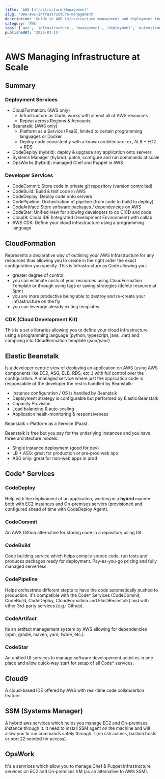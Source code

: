 ```yaml
---
title: 'AWS Infrastructure Management'
slug: '008-aws-infrastructure-management'
description: 'Guide to AWS infrastructure management and deployment tools'
category: 'AWS'
tags: ['aws', 'infrastructure', 'management', 'deployment', 'automation']
publishedAt: '2025-01-15'
---
```


# AWS Managing Infrastructure at Scale

## Summary

### Deployment Services

- CloudFormation: (AWS only)
  - Infrastructure as Code, works with almost all of AWS resources
  - Repeat across Regions & Accounts
- Beanstalk: (AWS only)
  - Platform as a Service (PaaS), limited to certain programming languages or Docker
  - Deploy code consistently with a known architecture: ex, ALB + EC2 + RDS
- CodeDeploy (hybrid): deploy & upgrade any application onto servers
- Systems Manager (hybrid): patch, configure and run commands at scale
- OpsWorks (hybrid): managed Chef and Puppet in AWS

### Developer Services

- CodeCommit: Store code in private git repository (version controlled)
- CodeBuild: Build & test code in AWS
- CodeDeploy: Deploy code onto servers
- CodePipeline: Orchestration of pipeline (from code to build to deploy)
- CodeArtifact: Store software packages / dependencies on AWS
- CodeStar: Unified view for allowing developers to do CICD and code
- Cloud9: Cloud IDE (Integrated Development Environment) with collab
- AWS CDK: Define your cloud infrastructure using a programming language

## CloudFormation

Represents a declarative way of outlining your AWS Infrastructure for any resources thus allowing you to create in the right order the exact configuration you specify.
This is Infrastructure as Code allowing you:

- greater degree of control
- you can estimate costs of your resources using CloudFormation Template or through using tags or saving strategies (delete resource at 5pm)
- you are more productive being able to destroy and re-create your infrastructure on the fly
- you can leverage already exiting templates

### CDK (Cloud Development Kit)

This is a set o libraries allowing you to define your cloud infrastructure using a programming language (python, typescript, java, .net) and compiling into CloudFormation template (json/yaml)

## Elastic Beanstalk

Is a developer centric view of deploying an application on AWS (using AWS components like EC2, ASG, ELB, RDS, etc..) with full control over the configuration. A managed service where just the application code is responsabile of the developer the rest is handled by Beanstalk:

- Instance configuration / OS is handled by Beanstalk
- Deployment strategy is configurable but performed by Elastic Beanstalk
- Capacity Provision
- Load balancing & auto-scaling
- Application healh-monitoring & responsiveness

Beanstalk = Platform as a Service (Paas).

Beanstalk is free but you pay for the underlying instances and you have three architecture models:

- Single Instance deployment (good for dev)
- LB + ASG: great for production or pre-prod web app
- ASG only: great for non-web apps in prod

## Code\* Services

### CodeDeploy

Help with the deplyoment of an application, working in a **hybrid** manner both with EC2 instances and On-premises servers (provisioned and configured ahead of time with CodeDeploy Agent).

### CodeCommit

An AWS Github alternative for storing code in a repository using Git.

### CodeBuild

Code building service which helps compile source code, run tests and produces packages ready for deployment. Pay-as-you-go pricing and fully managed serverless.

### CodePipeline

Helps orchestrate different stepts to have the code automatically pushed to production. It's compatible with the Code\* Services (CodeCommit, CodeBuild, CodeDeploy, CloudFormation and ElastiBeanstalk) and with other 3rd-party services (e.g.: Github).

### CodeArtifact

Its an artifact management system by AWS allowing for dependencies (npm, gradle, maven, yarn, twine, etc.).

### CodeStar

An unified UI services to manage software developement activites in one place and allow quick-way start for setup of all Code\* services.

## Cloud9

A cloud-based IDE offered by AWS with real-time code collaboartion feature.

## SSM (Systems Manager)

A hybrid aws services which helps you manage EC2 and On-premises instance through it. It need to install SSM agent on the machine and will allow you to run commands safely through it (no ssh access, bastion hosts or port 22 needed for access).

## OpsWork

It's a servrices which allow you to manage Chef & Puppet infrastructure services on EC2 and On-premises VM (as an alternative to AWS SSM).
